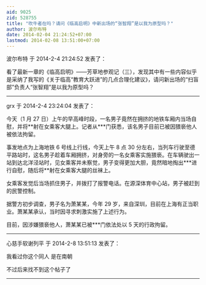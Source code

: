 ```yaml
---
aid: 9025
zid: 528755
title: "吹牛者在吗？请问《临高启明》中新出场的“张智翔”是以我为原型吗？"
author: 波尔布特
date: 2014-02-04 21:24:52+07:00
lastmod: 2014-02-08 13:51:00+07:00
---
```


波尔布特 于 2014-2-4 21:24:52 发表了：

看了最新一章的《临高启明》——芳草地参观记（三），发现其中有一些内容似乎是采纳了我写的《关于临高“教育大跃进”的几点合理化建议》，请问新出场的“扫盲部”负责人“张智翔”是以我为原型吗？

---

grx 于 2014-2-4 23:24:04 发表了：

今天（1 月 27 日）上午的早高峰时段，一名男子竟然在拥挤的地铁车厢内当场自慰，并将**射在女乘客大腿上。记者从\***门获悉，该名男子目前已被因猥亵他人被依法拘留。

事发地点为上海地铁 6 号线上行线，今天上午 8 点 30 分左右，当列车行驶至德平路站时，这名男子趁着车厢拥挤，对身旁的一名女乘客实施猥亵。在车辆驶出一站到达北洋泾站时，见女乘客并未察觉，男子变得更加大胆，竟然暗地掏出**\*进行自慰，随后将**射在女乘客大腿的丝袜上。

女乘客发觉后当场抓住男子，并拨打了报警电话。在源深体育中心站，男子被赶到的民警控制。

据警方初步调查，男子名为萧某某，今年 29 岁，来自深圳，目前在上海有正当职业。萧某某承认，当时因寻求刺激实施了上述行为。

目前，因涉嫌猥亵他人，萧某某已被\*\*\*门依法处以 5 天的行政拘留。

---

心慈手软谢列平 于 2014-2-8 13:51:13 发表了：

我看过你这个同人 是在南朝

不过后来找不到这个帖子了

---
